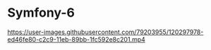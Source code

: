 # Symfony-6

https://user-images.githubusercontent.com/79203955/120297978-ed46fe80-c2c9-11eb-89bb-1fc592e8c201.mp4

